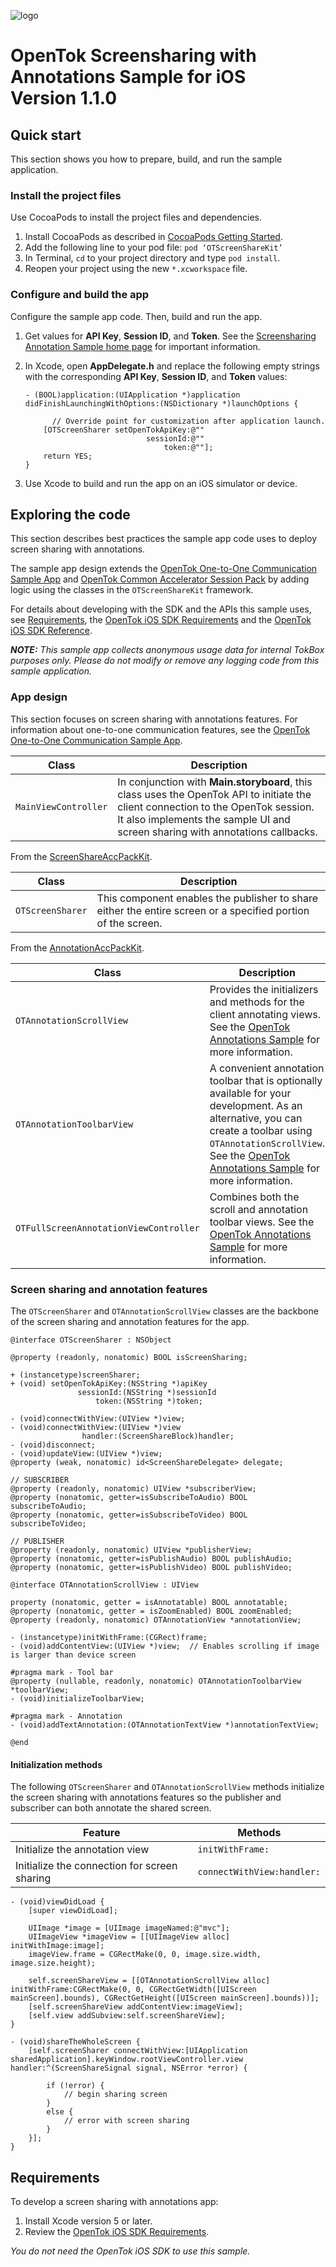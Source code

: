 ![logo](../tokbox-logo.png)

# OpenTok Screensharing with Annotations Sample for iOS<br/>Version 1.1.0

## Quick start

This section shows you how to prepare, build, and run the sample application.

### Install the project files

Use CocoaPods to install the project files and dependencies.

1. Install CocoaPods as described in [CocoaPods Getting Started](https://guides.cocoapods.org/using/getting-started.html#getting-started).
1. Add the following line to your pod file: ` pod ‘OTScreenShareKit’  `
1. In Terminal, `cd` to your project directory and type `pod install`.
1. Reopen your project using the new `*.xcworkspace` file.

### Configure and build the app

Configure the sample app code. Then, build and run the app.

1. Get values for **API Key**, **Session ID**, and **Token**. See the [Screensharing Annotation Sample home page](../README.md) for important information.

1. In Xcode, open **AppDelegate.h** and replace the following empty strings with the corresponding **API Key**, **Session ID**, and **Token** values:

	```objc
	- (BOOL)application:(UIApplication *)application didFinishLaunchingWithOptions:(NSDictionary *)launchOptions {

		  // Override point for customization after application launch.    
	    [OTScreenSharer setOpenTokApiKey:@""
	                           sessionId:@""
	                               token:@""];
	  	return YES;
	}
	```

1. Use Xcode to build and run the app on an iOS simulator or device.


## Exploring the code

This section describes best practices the sample app code uses to deploy screen sharing with annotations.

The sample app design extends the [OpenTok One-to-One Communication Sample App](https://github.com/opentok/one-to-one-sample-apps/tree/master/one-to-one-sample-app/) and [OpenTok Common Accelerator Session Pack](https://github.com/opentok/acc-pack-common/) by adding logic using the classes in the `OTScreenShareKit` framework.

For details about developing with the SDK and the APIs this sample uses, see [Requirements](#requirements), the [OpenTok iOS SDK Requirements](https://tokbox.com/developer/sdks/ios/) and the [OpenTok iOS SDK Reference](https://tokbox.com/developer/sdks/ios/reference/).

_**NOTE:** This sample app collects anonymous usage data for internal TokBox purposes only. Please do not modify or remove any logging code from this sample application._

### App design

This section focuses on screen sharing with annotations features. For information about one-to-one communication features, see the [OpenTok One-to-One Communication Sample App](https://github.com/opentok/one-to-one-sample-apps).

| Class        | Description  |
| ------------- | ------------- |
| `MainViewController`   | In conjunction with **Main.storyboard**, this class uses the OpenTok API to initiate the client connection to the OpenTok session. It also implements the sample UI and screen sharing with annotations callbacks.   |


From the [ScreenShareAccPackKit](https://github.com/opentok/screen-sharing-acc-pack).

| Class        | Description  |
| ------------- | ------------- |
| `OTScreenSharer`   | This component enables the publisher to share either the entire screen or a specified portion of the screen. |


From the [AnnotationAccPackKit](https://github.com/opentok/annotation-acc-pack).

| Class        | Description  |
| ------------- | ------------- |
| `OTAnnotationScrollView` | Provides the initializers and methods for the client annotating views. See the [OpenTok Annotations Sample](https://github.com/opentok/annotation-acc-pack) for more information. |
| `OTAnnotationToolbarView`   | A convenient annotation toolbar that is optionally available for your development. As an alternative, you can create a toolbar using `OTAnnotationScrollView`. See the [OpenTok Annotations Sample](https://github.com/opentok/annotation-acc-pack) for more information. |
| `OTFullScreenAnnotationViewController`   | Combines both the scroll and annotation toolbar views. See the [OpenTok Annotations Sample](https://github.com/opentok/annotation-acc-pack) for more information. |


### Screen sharing and annotation features

The `OTScreenSharer` and `OTAnnotationScrollView` classes are the backbone of the screen sharing and annotation features for the app.

```objc
@interface OTScreenSharer : NSObject

@property (readonly, nonatomic) BOOL isScreenSharing;

+ (instancetype)screenSharer;
+ (void) setOpenTokApiKey:(NSString *)apiKey
               sessionId:(NSString *)sessionId
                   token:(NSString *)token;

- (void)connectWithView:(UIView *)view;
- (void)connectWithView:(UIView *)view
                handler:(ScreenShareBlock)handler;
- (void)disconnect;
- (void)updateView:(UIView *)view;
@property (weak, nonatomic) id<ScreenShareDelegate> delegate;

// SUBSCRIBER
@property (readonly, nonatomic) UIView *subscriberView;
@property (nonatomic, getter=isSubscribeToAudio) BOOL subscribeToAudio;
@property (nonatomic, getter=isSubscribeToVideo) BOOL subscribeToVideo;

// PUBLISHER
@property (readonly, nonatomic) UIView *publisherView;
@property (nonatomic, getter=isPublishAudio) BOOL publishAudio;
@property (nonatomic, getter=isPublishVideo) BOOL publishVideo;
```

```objc
@interface OTAnnotationScrollView : UIView

property (nonatomic, getter = isAnnotatable) BOOL annotatable;
@property (nonatomic, getter = isZoomEnabled) BOOL zoomEnabled;
@property (readonly, nonatomic) OTAnnotationView *annotationView;

- (instancetype)initWithFrame:(CGRect)frame;
- (void)addContentView:(UIView *)view;  // Enables scrolling if image is larger than device screen

#pragma mark - Tool bar
@property (nullable, readonly, nonatomic) OTAnnotationToolbarView *toolbarView;
- (void)initializeToolbarView;

#pragma mark - Annotation
- (void)addTextAnnotation:(OTAnnotationTextView *)annotationTextView;

@end
```



#### Initialization methods

The following `OTScreenSharer` and `OTAnnotationScrollView` methods initialize the screen sharing with annotations features so the publisher and subscriber can both annotate the shared screen.

| Feature        | Methods  |
| ------------- | ------------- |
| Initialize the annotation view  | `initWithFrame:` |
| Initialize the connection for screen sharing | `connectWithView:handler:` |


```objc
- (void)viewDidLoad {
    [super viewDidLoad];

    UIImage *image = [UIImage imageNamed:@"mvc"];
    UIImageView *imageView = [[UIImageView alloc] initWithImage:image];
    imageView.frame = CGRectMake(0, 0, image.size.width, image.size.height);

    self.screenShareView = [[OTAnnotationScrollView alloc] initWithFrame:CGRectMake(0, 0, CGRectGetWidth([UIScreen mainScreen].bounds), CGRectGetHeight([UIScreen mainScreen].bounds))];
    [self.screenShareView addContentView:imageView];
    [self.view addSubview:self.screenShareView];
}

- (void)shareTheWholeScreen {
	[self.screenSharer connectWithView:[UIApplication sharedApplication].keyWindow.rootViewController.view handler:^(ScreenShareSignal signal, NSError *error) {

        if (!error) {
            // begin sharing screen
        }
        else {
            // error with screen sharing
        }
    }];
}
```

## Requirements

To develop a screen sharing with annotations app:

1. Install Xcode version 5 or later.
1. Review the [OpenTok iOS SDK Requirements](https://tokbox.com/developer/sdks/ios/).

_You do not need the OpenTok iOS SDK to use this sample._

